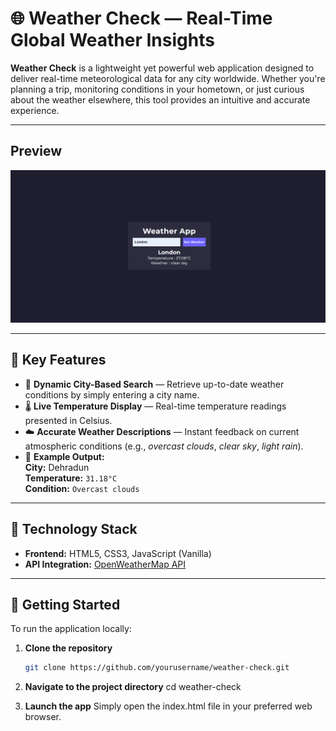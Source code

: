 # 🌐 Weather Check — Real-Time Global Weather Insights

**Weather Check** is a lightweight yet powerful web application designed to deliver real-time meteorological data for any city worldwide. Whether you're planning a trip, monitoring conditions in your hometown, or just curious about the weather elsewhere, this tool provides an intuitive and accurate experience.

---

## Preview

![Expense Tracker Screenshot](./preview.png)

---

## 🌟 Key Features

- 🔎 **Dynamic City-Based Search** — Retrieve up-to-date weather conditions by simply entering a city name.
- 🌡️ **Live Temperature Display** — Real-time temperature readings presented in Celsius.
- ☁️ **Accurate Weather Descriptions** — Instant feedback on current atmospheric conditions (e.g., *overcast clouds*, *clear sky*, *light rain*).
- 📍 **Example Output:**  
  **City:** Dehradun  
  **Temperature:** `31.18°C`  
  **Condition:** `Overcast clouds`

---

## 🧰 Technology Stack

- **Frontend:** HTML5, CSS3, JavaScript (Vanilla)
- **API Integration:** [OpenWeatherMap API](https://openweathermap.org/)

---

## 🚀 Getting Started

To run the application locally:

1. **Clone the repository**
   ```bash
   git clone https://github.com/yourusername/weather-check.git


2. **Navigate to the project directory**
cd weather-check

3. **Launch the app**
Simply open the index.html file in your preferred web browser.

